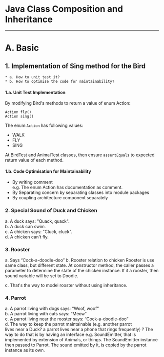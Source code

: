 
# Java Class Composition and Inheritance
---

# A. Basic
 
## 1. Implementation of Sing method for the Bird

    * a. How to unit test it? 
    * b. How to optimise the code for maintainability?

#### 1.a. Unit Test Implementation

By modifying Bird's methods to return a value of enum Action:
```$Java
Action fly()
Action sing()
```

The enum `Action` has following values:
* WALK
* FLY
* SING

At BirdTest and AnimalTest classes, then ensure `assertEquals` to expected return value of each method.

#### 1.b. Code Optimisation for Maintainability

* By writing comment  \
    e.g. The enum Action has documentation as comment.
* By Separating concern by separating classes into module packages
* By coupling architecture component separately

### 2. Special Sound of Duck and Chicken

a. A duck says: "Quack, quack".\
b. A duck can swim.\
c. A chicken says: "Cluck, cluck".\
d. A chicken can't fly.

### 3. Rooster

a. Says  “Cock-a-doodle-doo”
b. Rooster relation to chicken
    Rooster is use same class, but different state. At constructor method, 
    the caller passes a parameter to determine the state of the chicken instance.
    If it a rooster, then sound variable will be set to Doodle.

c.  That's the way to model rooster without using inheritance.

### 4. Parrot

a.  A parrot living with dogs says: “Woof, woof”\
b.  A parrot living with cats says: “Meow"\
c.  A parrot living near the rooster says: “Cock-a-doodle-doo”\
d.  The way to keep the parrot maintainable (e.g. another parrot\
    lives near a Duck? a parrot lives near a phone that rings frequently) ?
    The way to do that is by having an interface e.g. SoundEmitter, that is implemented
    by extension of Animals, or things. 
    The SoundEmitter instance then passed to Parrot.
    The sound emitted by it, is copied by the parrot instance as its own.
    

